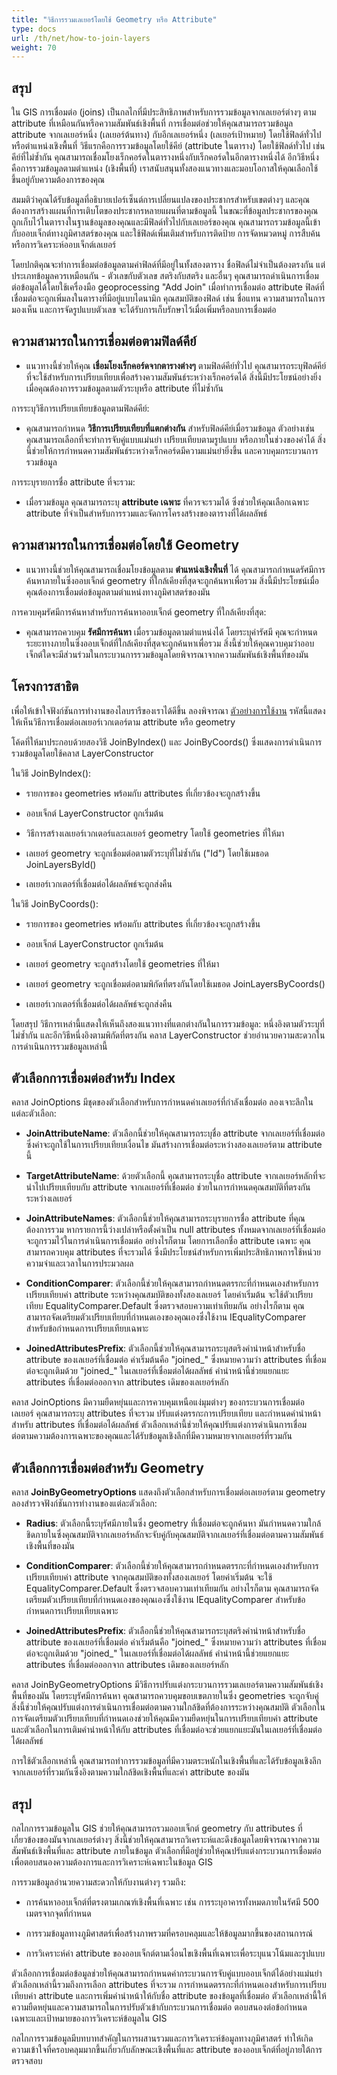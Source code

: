 ```yaml
---
title: "วิธีการรวมเลเยอร์โดยใช้ Geometry หรือ Attribute"
type: docs
url: /th/net/how-to-join-layers
weight: 70
---
```


## สรุป

ใน GIS การเชื่อมต่อ (joins) เป็นกลไกที่มีประสิทธิภาพสำหรับการรวมข้อมูลจากเลเยอร์ต่างๆ ตาม attribute ที่เหมือนกันหรือความสัมพันธ์เชิงพื้นที่ การเชื่อมต่อช่วยให้คุณสามารถรวมข้อมูล attribute จากเลเยอร์หนึ่ง (เลเยอร์ต้นทาง) กับอีกเลเยอร์หนึ่ง (เลเยอร์เป้าหมาย) โดยใช้ฟิลด์ทั่วไป หรือตำแหน่งเชิงพื้นที่ วิธีแรกคือการรวมข้อมูลโดยใช้คีย์ (attribute ในตาราง) โดยใช้ฟิลด์ทั่วไป เช่น คีย์ที่ไม่ซ้ำกัน คุณสามารถเชื่อมโยงเร็กคอร์ดในตารางหนึ่งกับเร็กคอร์ดในอีกตารางหนึ่งได้ อีกวิธีหนึ่งคือการรวมข้อมูลตามตำแหน่ง (เชิงพื้นที่) เราสนับสนุนทั้งสองแนวทางและมอบโอกาสให้คุณเลือกใช้ขึ้นอยู่กับความต้องการของคุณ

สมมติว่าคุณได้รับข้อมูลที่อธิบายเปอร์เซ็นต์การเปลี่ยนแปลงของประชากรสำหรับเขตต่างๆ และคุณต้องการสร้างแผนที่การเติบโตของประชากรหลายแผนที่ตามข้อมูลนี้ ในขณะที่ข้อมูลประชากรของคุณถูกเก็บไว้ในตารางในฐานข้อมูลของคุณและมีฟิลด์ทั่วไปกับเลเยอร์ของคุณ คุณสามารถรวมข้อมูลนี้เข้ากับออบเจ็กต์ทางภูมิศาสตร์ของคุณ และใช้ฟิลด์เพิ่มเติมสำหรับการติดป้าย การจัดหมวดหมู่ การสืบค้น หรือการวิเคราะห์ออบเจ็กต์เลเยอร์

โดยปกติคุณจะทำการเชื่อมต่อข้อมูลตามค่าฟิลด์ที่มีอยู่ในทั้งสองตาราง ชื่อฟิลด์ไม่จำเป็นต้องตรงกัน แต่ประเภทข้อมูลควรเหมือนกัน - ตัวเลขกับตัวเลข สตริงกับสตริง และอื่นๆ คุณสามารถดำเนินการเชื่อมต่อข้อมูลได้โดยใช้เครื่องมือ geoprocessing "Add Join" เมื่อทำการเชื่อมต่อ attribute ฟิลด์ที่เชื่อมต่อจะถูกเพิ่มลงในตารางที่มีอยู่แบบไดนามิก คุณสมบัติของฟิลด์ เช่น ชื่อแทน ความสามารถในการมองเห็น และการจัดรูปแบบตัวเลข จะได้รับการเก็บรักษาไว้เมื่อเพิ่มหรือลบการเชื่อมต่อ

## ความสามารถในการเชื่อมต่อตามฟิลด์คีย์

- แนวทางนี้ช่วยให้คุณ **เชื่อมโยงเร็กคอร์ดจากตารางต่างๆ** ตามฟิลด์คีย์ทั่วไป คุณสามารถระบุฟิลด์คีย์ที่จะใช้สำหรับการเปรียบเทียบเพื่อสร้างความสัมพันธ์ระหว่างเร็กคอร์ดได้ สิ่งนี้มีประโยชน์อย่างยิ่งเมื่อคุณต้องการรวมข้อมูลตามตัวระบุหรือ attribute ที่ไม่ซ้ำกัน

การระบุวิธีการเปรียบเทียบข้อมูลตามฟิลด์คีย์:

- คุณสามารถกำหนด **วิธีการเปรียบเทียบที่แตกต่างกัน** สำหรับฟิลด์คีย์เมื่อรวมข้อมูล ตัวอย่างเช่น คุณสามารถเลือกที่จะทำการจับคู่แบบแม่นยำ เปรียบเทียบตามรูปแบบ หรือภายในช่วงของค่าได้ สิ่งนี้ช่วยให้การกำหนดความสัมพันธ์ระหว่างเร็กคอร์ดมีความแม่นยำยิ่งขึ้น และควบคุมกระบวนการรวมข้อมูล

การระบุรายการชื่อ attribute ที่จะรวม:

- เมื่อรวมข้อมูล คุณสามารถระบุ **attribute เฉพาะ** ที่ควรจะรวมได้ ซึ่งช่วยให้คุณเลือกเฉพาะ attribute ที่จำเป็นสำหรับการรวมและจัดการโครงสร้างของตารางที่ได้ผลลัพธ์

## ความสามารถในการเชื่อมต่อโดยใช้ Geometry

- แนวทางนี้ช่วยให้คุณสามารถเชื่อมโยงข้อมูลตาม **ตำแหน่งเชิงพื้นที่** ได้ คุณสามารถกำหนดรัศมีการค้นหาภายในซึ่งออบเจ็กต์ geometry ที่ใกล้เคียงที่สุดจะถูกค้นหาเพื่อรวม สิ่งนี้มีประโยชน์เมื่อคุณต้องการเชื่อมต่อข้อมูลตามตำแหน่งทางภูมิศาสตร์ของมัน

การควบคุมรัศมีการค้นหาสำหรับการค้นหาออบเจ็กต์ geometry ที่ใกล้เคียงที่สุด:

- คุณสามารถควบคุม **รัศมีการค้นหา** เมื่อรวมข้อมูลตามตำแหน่งได้ โดยระบุค่ารัศมี คุณจะกำหนดระยะทางภายในซึ่งออบเจ็กต์ที่ใกล้เคียงที่สุดจะถูกค้นหาเพื่อรวม สิ่งนี้ช่วยให้คุณควบคุมว่าออบเจ็กต์ใดจะมีส่วนร่วมในกระบวนการรวมข้อมูลโดยพิจารณาจากความสัมพันธ์เชิงพื้นที่ของมัน

## โครงการสาธิต

เพื่อให้เข้าใจฟังก์ชันการทำงานของไลบรารีของเราได้ดีขึ้น ลองพิจารณา [ตัวอย่างการใช้งาน](https://github.com/aspose-gis/Aspose.GIS-for-.NET/tree/master/Apps/Geo.Layers.Join) รหัสนี้แสดงให้เห็นวิธีการเชื่อมต่อเลเยอร์เวกเตอร์ตาม attribute หรือ geometry

โค้ดที่ให้มาประกอบด้วยสองวิธี JoinByIndex() และ JoinByCoords() ซึ่งแสดงการดำเนินการรวมข้อมูลโดยใช้คลาส LayerConstructor

ในวิธี JoinByIndex():

- รายการของ geometries พร้อมกับ attributes ที่เกี่ยวข้องจะถูกสร้างขึ้น

- ออบเจ็กต์ LayerConstructor ถูกเริ่มต้น

- วิธีการสร้างเลเยอร์เวกเตอร์และเลเยอร์ geometry โดยใช้ geometries ที่ให้มา

- เลเยอร์ geometry จะถูกเชื่อมต่อตามตัวระบุที่ไม่ซ้ำกัน ("Id") โดยใช้เมธอด JoinLayersById()

- เลเยอร์เวกเตอร์ที่เชื่อมต่อได้ผลลัพธ์จะถูกส่งคืน

ในวิธี JoinByCoords():

- รายการของ geometries พร้อมกับ attributes ที่เกี่ยวข้องจะถูกสร้างขึ้น

- ออบเจ็กต์ LayerConstructor ถูกเริ่มต้น

- เลเยอร์ geometry จะถูกสร้างโดยใช้ geometries ที่ให้มา

- เลเยอร์ geometry จะถูกเชื่อมต่อตามพิกัดที่ตรงกันโดยใช้เมธอด JoinLayersByCoords()

- เลเยอร์เวกเตอร์ที่เชื่อมต่อได้ผลลัพธ์จะถูกส่งคืน

โดยสรุป วิธีการเหล่านี้แสดงให้เห็นถึงสองแนวทางที่แตกต่างกันในการรวมข้อมูล: หนึ่งอิงตามตัวระบุที่ไม่ซ้ำกัน และอีกวิธีหนึ่งอิงตามพิกัดที่ตรงกัน คลาส LayerConstructor ช่วยอำนวยความสะดวกในการดำเนินการรวมข้อมูลเหล่านี้

## ตัวเลือกการเชื่อมต่อสำหรับ Index

คลาส JoinOptions มีชุดของตัวเลือกสำหรับการกำหนดค่าเลเยอร์ที่กำลังเชื่อมต่อ ลองเจาะลึกในแต่ละตัวเลือก:

- **JoinAttributeName**: ตัวเลือกนี้ช่วยให้คุณสามารถระบุชื่อ attribute จากเลเยอร์ที่เชื่อมต่อซึ่งค่าจะถูกใช้ในการเปรียบเทียบเงื่อนไข มันสร้างการเชื่อมต่อระหว่างสองเลเยอร์ตาม attribute นี้

- **TargetAttributeName**: ด้วยตัวเลือกนี้ คุณสามารถระบุชื่อ attribute จากเลเยอร์หลักที่จะนำไปเปรียบเทียบกับ attribute จากเลเยอร์ที่เชื่อมต่อ ช่วยในการกำหนดคุณสมบัติที่ตรงกันระหว่างเลเยอร์

- **JoinAttributeNames**: ตัวเลือกนี้ช่วยให้คุณสามารถระบุรายการชื่อ attribute ที่คุณต้องการรวม หากรายการนี้ว่างเปล่าหรือตั้งค่าเป็น null attributes ทั้งหมดจากเลเยอร์ที่เชื่อมต่อจะถูกรวมไว้ในการดำเนินการเชื่อมต่อ อย่างไรก็ตาม โดยการเลือกชื่อ attribute เฉพาะ คุณสามารถควบคุม attributes ที่จะรวมได้ ซึ่งมีประโยชน์สำหรับการเพิ่มประสิทธิภาพการใช้หน่วยความจำและเวลาในการประมวลผล

- **ConditionComparer**: ตัวเลือกนี้ช่วยให้คุณสามารถกำหนดตรรกะที่กำหนดเองสำหรับการเปรียบเทียบค่า attribute ระหว่างคุณสมบัติของทั้งสองเลเยอร์ โดยค่าเริ่มต้น จะใช้ตัวเปรียบเทียบ EqualityComparer.Default ซึ่งตรวจสอบความเท่าเทียมกัน อย่างไรก็ตาม คุณสามารถจัดเตรียมตัวเปรียบเทียบที่กำหนดเองของคุณเองซึ่งใช้งาน IEqualityComparer สำหรับข้อกำหนดการเปรียบเทียบเฉพาะ

- **JoinedAttributesPrefix**: ตัวเลือกนี้ช่วยให้คุณสามารถระบุสตริงคำนำหน้าสำหรับชื่อ attribute ของเลเยอร์ที่เชื่อมต่อ ค่าเริ่มต้นคือ "joined_" ซึ่งหมายความว่า attributes ที่เชื่อมต่อจะถูกเติมด้วย "joined_" ในเลเยอร์ที่เชื่อมต่อได้ผลลัพธ์ คำนำหน้านี้ช่วยแยกแยะ attributes ที่เชื่อมต่อออกจาก attributes เดิมของเลเยอร์หลัก

คลาส JoinOptions มีความยืดหยุ่นและการควบคุมเหนือแง่มุมต่างๆ ของกระบวนการเชื่อมต่อเลเยอร์ คุณสามารถระบุ attributes ที่จะรวม ปรับแต่งตรรกะการเปรียบเทียบ และกำหนดคำนำหน้าสำหรับ attributes ที่เชื่อมต่อได้ผลลัพธ์ ตัวเลือกเหล่านี้ช่วยให้คุณปรับแต่งการดำเนินการเชื่อมต่อตามความต้องการเฉพาะของคุณและได้รับข้อมูลเชิงลึกที่มีความหมายจากเลเยอร์ที่รวมกัน

## ตัวเลือกการเชื่อมต่อสำหรับ Geometry

คลาส **JoinByGeometryOptions** แสดงถึงตัวเลือกสำหรับการเชื่อมต่อเลเยอร์ตาม geometry ลองสำรวจฟังก์ชันการทำงานของแต่ละตัวเลือก:

- **Radius**: ตัวเลือกนี้ระบุรัศมีภายในซึ่ง geometry ที่เชื่อมต่อจะถูกค้นหา มันกำหนดความใกล้ชิดภายในซึ่งคุณสมบัติจากเลเยอร์หลักจะจับคู่กับคุณสมบัติจากเลเยอร์ที่เชื่อมต่อตามความสัมพันธ์เชิงพื้นที่ของมัน

- **ConditionComparer**: ตัวเลือกนี้ช่วยให้คุณสามารถกำหนดตรรกะที่กำหนดเองสำหรับการเปรียบเทียบค่า attribute จากคุณสมบัติของทั้งสองเลเยอร์ โดยค่าเริ่มต้น จะใช้ EqualityComparer.Default ซึ่งตรวจสอบความเท่าเทียมกัน อย่างไรก็ตาม คุณสามารถจัดเตรียมตัวเปรียบเทียบที่กำหนดเองของคุณเองซึ่งใช้งาน IEqualityComparer สำหรับข้อกำหนดการเปรียบเทียบเฉพาะ

- **JoinedAttributesPrefix**: ตัวเลือกนี้ช่วยให้คุณสามารถระบุสตริงคำนำหน้าสำหรับชื่อ attribute ของเลเยอร์ที่เชื่อมต่อ ค่าเริ่มต้นคือ "joined_" ซึ่งหมายความว่า attributes ที่เชื่อมต่อจะถูกเติมด้วย "joined_" ในเลเยอร์ที่เชื่อมต่อได้ผลลัพธ์ คำนำหน้านี้ช่วยแยกแยะ attributes ที่เชื่อมต่อออกจาก attributes เดิมของเลเยอร์หลัก

คลาส JoinByGeometryOptions มีวิธีการปรับแต่งกระบวนการรวมเลเยอร์ตามความสัมพันธ์เชิงพื้นที่ของมัน โดยระบุรัศมีการค้นหา คุณสามารถควบคุมขอบเขตภายในซึ่ง geometries จะถูกจับคู่ สิ่งนี้ช่วยให้คุณปรับแต่งการดำเนินการเชื่อมต่อตามความใกล้ชิดที่ต้องการระหว่างคุณสมบัติ ตัวเลือกในการจัดเตรียมตัวเปรียบเทียบที่กำหนดเองช่วยให้คุณมีความยืดหยุ่นในการเปรียบเทียบค่า attribute และตัวเลือกในการเติมคำนำหน้าให้กับ attributes ที่เชื่อมต่อจะช่วยแยกแยะมันในเลเยอร์ที่เชื่อมต่อได้ผลลัพธ์

การใช้ตัวเลือกเหล่านี้ คุณสามารถทำการรวมข้อมูลที่มีความตระหนักในเชิงพื้นที่และได้รับข้อมูลเชิงลึกจากเลเยอร์ที่รวมกันซึ่งอิงตามความใกล้ชิดเชิงพื้นที่และค่า attribute ของมัน

## สรุป

กลไกการรวมข้อมูลใน GIS ช่วยให้คุณสามารถรวมออบเจ็กต์ geometry กับ attributes ที่เกี่ยวข้องของมันจากเลเยอร์ต่างๆ สิ่งนี้ช่วยให้คุณสามารถวิเคราะห์และดึงข้อมูลโดยพิจารณาจากความสัมพันธ์เชิงพื้นที่และ attribute ภายในข้อมูล ตัวเลือกที่มีอยู่ช่วยให้คุณปรับแต่งกระบวนการเชื่อมต่อเพื่อตอบสนองความต้องการและการวิเคราะห์เฉพาะในข้อมูล GIS

การรวมข้อมูลอำนวยความสะดวกให้กับงานต่างๆ รวมถึง:

- การค้นหาออบเจ็กต์ที่ตรงตามเกณฑ์เชิงพื้นที่เฉพาะ เช่น การระบุอาคารทั้งหมดภายในรัศมี 500 เมตรจากจุดที่กำหนด

- การรวมข้อมูลทางภูมิศาสตร์เพื่อสร้างภาพรวมที่ครอบคลุมและให้ข้อมูลมากขึ้นของสถานการณ์

- การวิเคราะห์ค่า attribute ของออบเจ็กต์ตามเงื่อนไขเชิงพื้นที่เฉพาะเพื่อระบุแนวโน้มและรูปแบบ

ตัวเลือกการเชื่อมต่อข้อมูลช่วยให้คุณสามารถกำหนดค่ากระบวนการจับคู่แบบออบเจ็กต์ได้อย่างแม่นยำ ตัวเลือกเหล่านี้รวมถึงการเลือก attributes ที่จะรวม การกำหนดตรรกะที่กำหนดเองสำหรับการเปรียบเทียบค่า attribute และการเพิ่มคำนำหน้าให้กับชื่อ attribute ของข้อมูลที่เชื่อมต่อ ตัวเลือกเหล่านี้ให้ความยืดหยุ่นและความสามารถในการปรับตัวเข้ากับกระบวนการเชื่อมต่อ ตอบสนองต่อข้อกำหนดเฉพาะและเป้าหมายของการวิเคราะห์ข้อมูลใน GIS

กลไกการรวมข้อมูลมีบทบาทสำคัญในการผสานรวมและการวิเคราะห์ข้อมูลทางภูมิศาสตร์ ทำให้เกิดความเข้าใจที่ครอบคลุมมากขึ้นเกี่ยวกับลักษณะเชิงพื้นที่และ attribute ของออบเจ็กต์ที่อยู่ภายใต้การตรวจสอบ